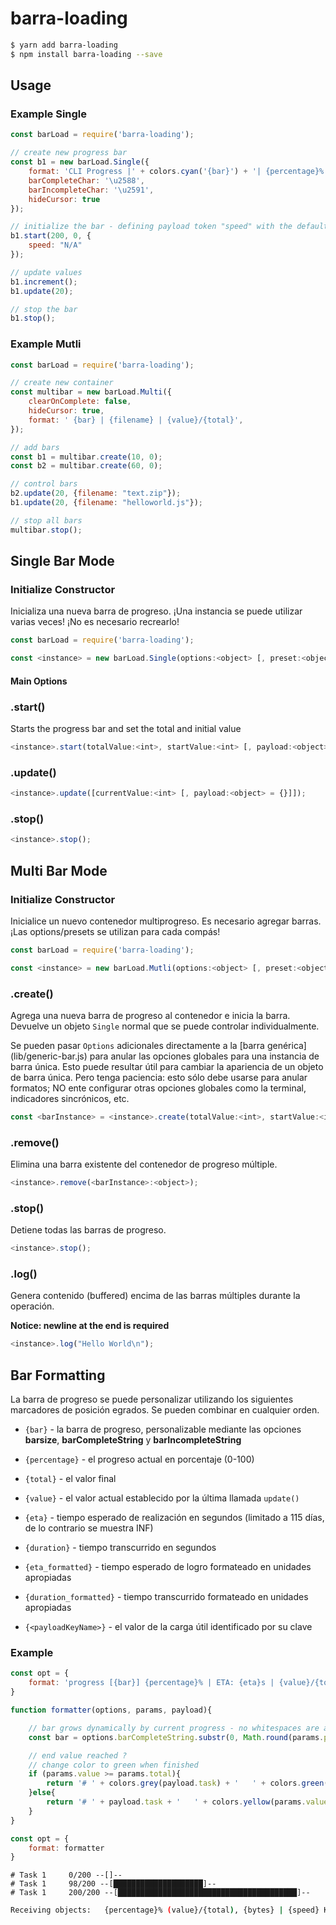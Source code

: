 # barra-loading

```bash
$ yarn add barra-loading
$ npm install barra-loading --save
```

Usage
------------

### Example Single ###

```js
const barLoad = require('barra-loading');

// create new progress bar
const b1 = new barLoad.Single({
    format: 'CLI Progress |' + colors.cyan('{bar}') + '| {percentage}% || {value}/{total} Chunks || Speed: {speed}',
    barCompleteChar: '\u2588',
    barIncompleteChar: '\u2591',
    hideCursor: true
});

// initialize the bar - defining payload token "speed" with the default value "N/A"
b1.start(200, 0, {
    speed: "N/A"
});

// update values
b1.increment();
b1.update(20);

// stop the bar
b1.stop();
```
### Example Mutli ###
```js
const barLoad = require('barra-loading');

// create new container
const multibar = new barLoad.Multi({
    clearOnComplete: false,
    hideCursor: true,
    format: ' {bar} | {filename} | {value}/{total}',
});

// add bars
const b1 = multibar.create(10, 0);
const b2 = multibar.create(60, 0);

// control bars
b2.update(20, {filename: "text.zip"});
b1.update(20, {filename: "helloworld.js"});

// stop all bars
multibar.stop();
```

Single Bar Mode
-----------------------------------


### Initialize Constructor ###

Inicializa una nueva barra de progreso. ¡Una instancia se puede utilizar varias veces! ¡No es necesario recrearlo!

```js
const barLoad = require('barra-loading');

const <instance> = new barLoad.Single(options:<object> [, preset:<object>]);
```

#### Main Options ####


###  <instance>.start() ###

Starts the progress bar and set the total and initial value

```js
<instance>.start(totalValue:<int>, startValue:<int> [, payload:<object> = {}]);
```
###  <instance>.update() ###
```js
<instance>.update([currentValue:<int> [, payload:<object> = {}]]);

```
### <instance>.stop() ###
```js
<instance>.stop();
```

Multi Bar Mode
-----------------------------------

### Initialize Constructor ###


Inicialice un nuevo contenedor multiprogreso. Es necesario agregar barras. ¡Las options/presets se utilizan para cada compás! 

```js
const barLoad = require('barra-loading');

const <instance> = new barLoad.Mutli(options:<object> [, preset:<object>]);
```

### <instance>.create() ###

Agrega una nueva barra de progreso al contenedor e inicia la barra. Devuelve un objeto `Single` normal que se puede controlar individualmente.

Se pueden pasar `Options` adicionales directamente a la [barra genérica] (lib/generic-bar.js) para anular las opciones globales para una instancia de barra única. Esto puede resultar útil para cambiar la apariencia de un objeto de barra única. Pero tenga paciencia: esto sólo debe usarse para anular formatos; NO <int>ente configurar otras opciones globales como la terminal, indicadores sincrónicos, etc.

```js
const <barInstance> = <instance>.create(totalValue:<int>, startValue:<int> [, payload:<object> = {} [, barOptions:<object> = {}]]);
```

### <instance>.remove() ###

Elimina una barra existente del contenedor de progreso múltiple.

```js
<instance>.remove(<barInstance>:<object>);
```

### <instance>.stop() ###

Detiene todas las barras de progreso.

```js
<instance>.stop();
```

### <instance>.log() ###

Genera contenido (buffered) encima de las barras múltiples durante la operación.

**Notice: newline at the end is required**


```js
<instance>.log("Hello World\n");
```


Bar Formatting
-----------------------------------

La barra de progreso se puede personalizar utilizando los siguientes marcadores de posición <int>egrados. Se pueden combinar en cualquier orden.
- `{bar}` - la barra de progreso, personalizable mediante las opciones **barsize**, **barCompleteString** y **barIncompleteString**

- `{percentage}` - el progreso actual en porcentaje (0-100)

- `{total}` - el valor final

- `{value}` - el valor actual establecido por la última llamada `update()`

- `{eta}` - tiempo esperado de realización en segundos (limitado a 115 días, de lo contrario se muestra INF)

- `{duration}` - tiempo transcurrido en segundos

- `{eta_formatted}` - tiempo esperado de logro formateado en unidades apropiadas

- `{duration_formatted}` - tiempo transcurrido formateado en unidades apropiadas

- `{<payloadKeyName>}` - el valor de la carga útil identificado por su clave


### Example ###

```js
const opt = {
    format: 'progress [{bar}] {percentage}% | ETA: {eta}s | {value}/{total}'
}
```

```js
function formatter(options, params, payload){

    // bar grows dynamically by current progress - no whitespaces are added
    const bar = options.barCompleteString.substr(0, Math.round(params.progress*options.barsize));

    // end value reached ?
    // change color to green when finished
    if (params.value >= params.total){
        return '# ' + colors.grey(payload.task) + '   ' + colors.green(params.value + '/' + params.total) + ' --[' + bar + ']-- ';
    }else{
        return '# ' + payload.task + '   ' + colors.yellow(params.value + '/' + params.total) + ' --[' + bar + ']-- ';
    }
}

const opt = {
    format: formatter
}
```

```
# Task 1     0/200 --[]--
# Task 1     98/200 --[████████████████████]--
# Task 1     200/200 --[████████████████████████████████████████]--
```

```bash
Receiving objects:   {percentage}% (value}/{total), {bytes} | {speed} KiB/s
```
